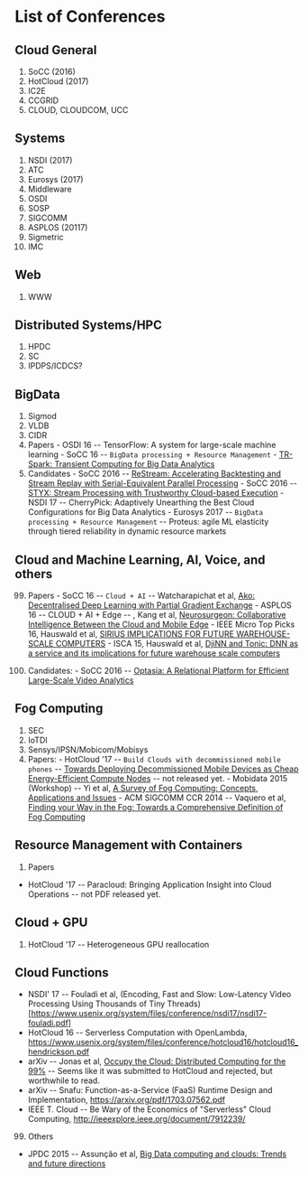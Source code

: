 # List of Conferences

Cloud General
------
  1. SoCC (2016)
  2. HotCloud (2017)
  3. IC2E
  4. CCGRID
  5. CLOUD, CLOUDCOM, UCC
    
Systems
------
  1. NSDI (2017)
  2. ATC
  3. Eurosys (2017)
  4. Middleware
  5. OSDI
  6. SOSP
  7. SIGCOMM
  8. ASPLOS (20117)
  9. Sigmetric
  10. IMC
   
Web
------
  1. WWW
  
Distributed Systems/HPC
------
  1. HPDC
  2. SC
  3. IPDPS/ICDCS?
  
BigData
------

  1. Sigmod
  2. VLDB
  3. CIDR
  99. Papers
    - OSDI 16 -- TensorFlow: A system for large-scale machine learning
    - SoCC 16 -- `BigData processing + Resource Management` - [TR-Spark: Transient Computing for Big Data Analytics](http://dl.acm.org/citation.cfm?id=2987576&CFID=768649757&CFTOKEN=85015211)
  100. Candidates
    - SoCC 2016 -- [ReStream: Accelerating Backtesting and Stream Replay with Serial-Equivalent Parallel Processing](http://dl.acm.org/authorize?N12970)
    - SoCC 2016 -- [STYX: Stream Processing with Trustworthy Cloud-based Execution](http://dl.acm.org/authorize?N12971)
    - NSDI 17 -- CherryPick: Adaptively Unearthing the Best Cloud Configurations for Big Data Analytics
    - Eurosys 2017 --  `BigData processing + Resource Management` -- Proteus: agile ML elasticity through tiered reliability in dynamic resource markets

  
Cloud and Machine Learning, AI, Voice, and others
------
  99. Papers
    - SoCC 16 -- `Cloud + AI` -- Watcharapichat et al, [Ako: Decentralised Deep Learning with Partial Gradient Exchange](http://dl.acm.org/authorize?N12952)
    - ASPLOS 16 -- CLOUD + AI + Edge -- , Kang et al, [Neurosurgeon: Collaborative Intelligence Between the Cloud and Mobile Edge](http://dl.acm.org/citation.cfm?id=3037698)
    - IEEE Micro Top Picks 16, Hauswald et al, [SIRIUS IMPLICATIONS FOR FUTURE WAREHOUSE-SCALE COMPUTERS](https://www.computer.org/cms/Computer.org/ComputingNow/issues/2016/08/mmi2016030042.pdf)
    - ISCA 15, Hauswald et al, [DjiNN and Tonic: DNN as a service and its implications for future warehouse scale computers](http://dl.acm.org/citation.cfm?id=2749472)
    
  100. Candidates:
    - SoCC 2016 -- [Optasia: A Relational Platform for Efficient Large-Scale Video Analytics](http://dl.acm.org/authorize?N12950)
    

Fog Computing
------
  1. SEC
  2. IoTDI
  3. Sensys/IPSN/Mobicom/Mobisys
  99. Papers:
    - HotCloud '17 -- `Build Clouds with decommissioned mobile phones` -- [Towards Deploying Decommissioned Mobile Devices as Cheap Energy-Efficient Compute Nodes](https://www.usenix.org/conference/hotcloud17/program/presentation/shahrad) -- not released yet.
    - Mobidata 2015 (Workshop) -- Yi et al, [A Survey of Fog Computing: Concepts, Applications and Issues](http://dl.acm.org/citation.cfm?id=2757397)
    - ACM SIGCOMM CCR 2014 -- Vaquero et al, [Finding your Way in the Fog: Towards a Comprehensive Definition of Fog Computing](http://dl.acm.org/citation.cfm?id=2677052)


Resource Management with Containers
-------------
1. Papers
  - HotCloud '17 -- Paracloud: Bringing Application Insight into Cloud Operations -- not PDF released yet.

Cloud + GPU
-------------
1. HotCloud '17 -- Heterogeneous GPU reallocation 
  
Cloud Functions
-------------
- NSDI' 17 -- Fouladi et al, (Encoding, Fast and Slow: Low-Latency Video Processing Using Thousands of Tiny Threads)[https://www.usenix.org/system/files/conference/nsdi17/nsdi17-fouladi.pdf]
- HotCloud 16 -- Serverless Computation with OpenLambda, https://www.usenix.org/system/files/conference/hotcloud16/hotcloud16_hendrickson.pdf
- arXiv -- Jonas et al, [Occupy the Cloud: Distributed Computing for the 99%](https://arxiv.org/abs/1702.04024) -- Seems like it was submitted to HotCloud and rejected, but worthwhile to read.
- arXiv -- Snafu: Function-as-a-Service (FaaS) Runtime Design and Implementation, https://arxiv.org/pdf/1703.07562.pdf
- IEEE T. Cloud -- Be Wary of the Economics of "Serverless" Cloud Computing, http://ieeexplore.ieee.org/document/7912239/



 
99. Others
  - JPDC 2015 -- Assunção  et al, [Big Data computing and clouds: Trends and future directions](http://www.sciencedirect.com/science/article/pii/S0743731514001452)
 
